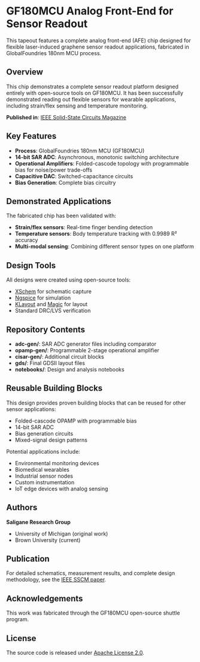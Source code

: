 # GF180MCU Analog Front-End for Sensor Readout

This tapeout features a complete analog front-end (AFE) chip designed for flexible laser-induced graphene sensor readout applications, fabricated in GlobalFoundries 180nm MCU process.

## Overview

This chip demonstrates a complete sensor readout platform designed entirely with open-source tools on GF180MCU. It has been successfully demonstrated reading out flexible sensors for wearable applications, including strain/flex sensing and temperature monitoring.

**Published in**: [IEEE Solid-State Circuits Magazine](https://ieeexplore.ieee.org/document/10571234)

## Key Features

- **Process**: GlobalFoundries 180nm MCU (GF180MCU)
- **14-bit SAR ADC**: Asynchronous, monotonic switching architecture
- **Operational Amplifiers**: Folded-cascode topology with programmable bias for noise/power trade-offs
- **Capacitive DAC**: Switched-capacitance circuits
- **Bias Generation**: Complete bias circuitry

## Demonstrated Applications

The fabricated chip has been validated with:
- **Strain/flex sensors**: Real-time finger bending detection
- **Temperature sensors**: Body temperature tracking with 0.9989 R² accuracy
- **Multi-modal sensing**: Combining different sensor types on one platform

## Design Tools

All designs were created using open-source tools:
- [XSchem](https://xschem.sourceforge.io/stefan/index.html) for schematic capture
- [Ngspice](http://ngspice.sourceforge.net/) for simulation
- [KLayout](https://www.klayout.de/) and [Magic](http://opencircuitdesign.com/magic/) for layout
- Standard DRC/LVS verification

## Repository Contents

- **adc-gen/**: SAR ADC generator files including comparator
- **opamp-gen/**: Programmable 2-stage operational amplifier
- **cisar-gen/**: Additional circuit blocks
- **gds/**: Final GDSII layout files
- **notebooks/**: Design and analysis notebooks

## Reusable Building Blocks

This design provides proven building blocks that can be reused for other sensor applications:
- Folded-cascode OPAMP with programmable bias
- 14-bit SAR ADC
- Bias generation circuits
- Mixed-signal design patterns

Potential applications include:
- Environmental monitoring devices
- Biomedical wearables
- Industrial sensor nodes
- Custom instrumentation
- IoT edge devices with analog sensing

## Authors

**Saligane Research Group**
- University of Michigan (original work)
- Brown University (current)

## Publication

For detailed schematics, measurement results, and complete design methodology, see the [IEEE SSCM paper](https://ieeexplore.ieee.org/document/10571234).

## Acknowledgements

This work was fabricated through the GF180MCU open-source shuttle program.

## License

The source code is released under [Apache License 2.0](https://www.apache.org/licenses/LICENSE-2.0).
